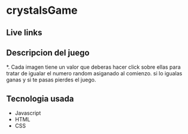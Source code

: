 # crystalsGame
## Live links 
## Descripcion del juego
*. Cada imagen tiene un valor que deberas hacer click sobre ellas para tratar de igualar el numero random asiganado al comienzo. si lo igualas ganas y si te pasas pierdes el juego.
## Tecnologia usada 
- Javascript
- HTML
- CSS
